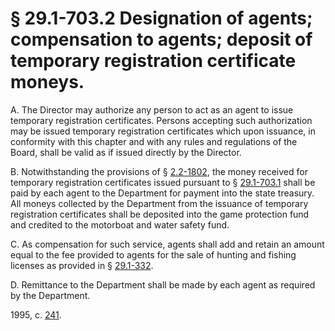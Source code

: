 # § 29.1-703.2 Designation of agents; compensation to agents; deposit of temporary registration certificate moneys.

<p>A. The Director may authorize any person to act as an agent to issue temporary registration certificates. Persons accepting such authorization may be issued temporary registration certificates which upon issuance, in conformity with this chapter and with any rules and regulations of the Board, shall be valid as if issued directly by the Director.</p><p>B. Notwithstanding the provisions of § <a href='http://law.lis.virginia.gov/vacode/2.2-1802/'>2.2-1802</a>, the money received for temporary registration certificates issued pursuant to § <a href='http://law.lis.virginia.gov/vacode/29.1-703.1/'>29.1-703.1</a> shall be paid by each agent to the Department for payment into the state treasury. All moneys collected by the Department from the issuance of temporary registration certificates shall be deposited into the game protection fund and credited to the motorboat and water safety fund.</p><p>C. As compensation for such service, agents shall add and retain an amount equal to the fee provided to agents for the sale of hunting and fishing licenses as provided in § <a href='http://law.lis.virginia.gov/vacode/29.1-332/'>29.1-332</a>.</p><p>D. Remittance to the Department shall be made by each agent as required by the Department.</p><p>1995, c. <a href='http://lis.virginia.gov/cgi-bin/legp604.exe?951+ful+CHAP0241'>241</a>.</p>